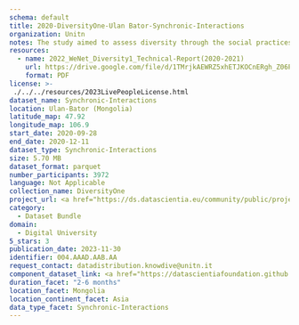 ```yaml
---
schema: default
title: 2020-DiversityOne-Ulan Bator-Synchronic-Interactions
organization: Unitn
notes: The study aimed to assess diversity through the social practices and daily behaviors of university students from eight different countries. The research was carried out in two phases. Initially, a large sample of students from Denmark, Italy, Mongolia, Paraguay, the United Kingdom, China, Mexico, and India, completed a survey on their social practices, as well as their socio-demographic, cultural, and psychological elements. In the second phase, a sub-sample of the respondents engaged in a four-week data collection by using an innovative smartphone application called iLog. This app collected data from thirty-four smartphone sensors around the clock, allowing for an in-depth investigation into the diversity and daily routines of university students across countries, both synchronically and diachronically.
resources:
  - name: 2022_WeNet_Diversity1_Technical-Report(2020-2021)
    url: https://drive.google.com/file/d/1TMrjkAEWRZ5xhETJKOCnERgh_Z06PO2E/view?usp=drive_link
    format: PDF
license: >-
 ./../../resources/2023LivePeopleLicense.html
dataset_name: Synchronic-Interactions
location: Ulan-Bator (Mongolia)
latitude_map: 47.92
longitude_map: 106.9
start_date: 2020-09-28
end_date: 2020-12-11
dataset_type: Synchronic-Interactions
size: 5.70 MB
dataset_format: parquet
number_participants: 3972
language: Not Applicable
collection_name: DiversityOne
project_url: <a href="https://ds.datascientia.eu/community/public/projects/f6bfbca4-fbe7-488f-bcf1-a66ac1f5a93a">https://ds.datascientia.eu/community/public/projects/f6bfbca4-fbe7-488f-bcf1-a66ac1f5a93a</a>
category: 
  - Dataset Bundle
domain: 
  - Digital University
5_stars: 3
publication_date: 2023-11-30
identifier: 004.AAAD.AAB.AA
request_contact: datadistribution.knowdive@unitn.it
component_dataset_link: <a href="https://datascientiafoundation.github.io/LivePeople/datasets/2020-DV1-Ulan%20Bator-Questionnaire%20Diversity%20A/">2020-DV1-Ulan Bator-Questionnaire Diversity A</a>, <a href="https://datascientiafoundation.github.io/LivePeople/datasets/2020-DV1-Ulan%20Bator-Questionnaire%20Diversity%20B/">2020-DV1-Ulan Bator-Questionnaire Diversity B</a>, <a href="https://datascientiafoundation.github.io/LivePeople/datasets/2020-DV1-Ulan%20Bator-Questionnaire%20Diversity%20C/">2020-DV1-Ulan Bator-Questionnaire Diversity C</a>
duration_facet: "2-6 months"
location_facet: Mongolia
location_continent_facet: Asia
data_type_facet: Synchronic-Interactions
---
```

